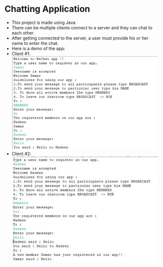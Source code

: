 # Chatting Application
* This project is made using Java
* There can be multiple clients connect to a server and they can chat to each other.
* After getting connected to the server, a user must provide his or her name to enter the chat.
* Here is a demo of the app:  
* Client #1:  
![](https://raw.githubusercontent.com/NadeenAhmad/Chatting-Application/master/image1.JPG)   
* Client #2:  
![](https://raw.githubusercontent.com/NadeenAhmad/Chatting-Application/master/image2.JPG)
